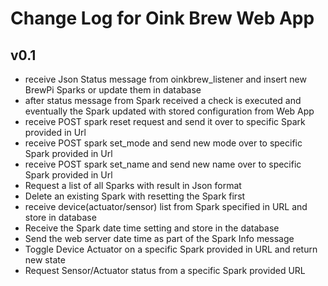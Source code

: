 # Change Log for Oink Brew Web App 


v0.1
----
- receive Json Status message from oinkbrew_listener and insert new BrewPi Sparks or update them in database
- after status message from Spark received a check is executed and eventually the Spark updated with stored configuration from Web App
- receive POST spark reset request and send it over to specific Spark provided in Url
- receive POST spark set_mode and send new mode over to specific Spark provided in Url
- receive POST spark set_name and send new name over to specific Spark provided in Url
- Request a list of all Sparks with result in Json format
- Delete an existing Spark with resetting the Spark first
- receive device(actuator/sensor) list from Spark specified in URL and store in database
- Receive the Spark date time setting and store in the database
- Send the web server date time as part of the Spark Info message
- Toggle Device Actuator on a specific Spark provided in URL and return new state
- Request Sensor/Actuator status from a specific Spark provided URL
